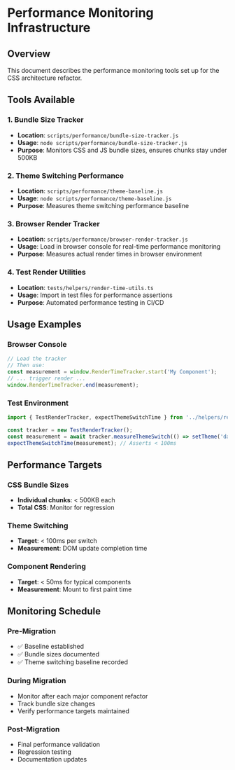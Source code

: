 # Performance Monitoring Infrastructure

## Overview
This document describes the performance monitoring tools set up for the CSS architecture refactor.

## Tools Available

### 1. Bundle Size Tracker
- **Location**: `scripts/performance/bundle-size-tracker.js`
- **Usage**: `node scripts/performance/bundle-size-tracker.js`
- **Purpose**: Monitors CSS and JS bundle sizes, ensures chunks stay under 500KB

### 2. Theme Switching Performance
- **Location**: `scripts/performance/theme-baseline.js`
- **Usage**: `node scripts/performance/theme-baseline.js`
- **Purpose**: Measures theme switching performance baseline

### 3. Browser Render Tracker
- **Location**: `scripts/performance/browser-render-tracker.js`
- **Usage**: Load in browser console for real-time performance monitoring
- **Purpose**: Measures actual render times in browser environment

### 4. Test Render Utilities
- **Location**: `tests/helpers/render-time-utils.ts`
- **Usage**: Import in test files for performance assertions
- **Purpose**: Automated performance testing in CI/CD

## Usage Examples

### Browser Console
```javascript
// Load the tracker
// Then use:
const measurement = window.RenderTimeTracker.start('My Component');
// ... trigger render ...
window.RenderTimeTracker.end(measurement);
```

### Test Environment
```typescript
import { TestRenderTracker, expectThemeSwitchTime } from '../helpers/render-time-utils';

const tracker = new TestRenderTracker();
const measurement = await tracker.measureThemeSwitch(() => setTheme('dark'));
expectThemeSwitchTime(measurement); // Asserts < 100ms
```

## Performance Targets

### CSS Bundle Sizes
- **Individual chunks**: < 500KB each
- **Total CSS**: Monitor for regression

### Theme Switching
- **Target**: < 100ms per switch
- **Measurement**: DOM update completion time

### Component Rendering
- **Target**: < 50ms for typical components
- **Measurement**: Mount to first paint time

## Monitoring Schedule

### Pre-Migration
- ✅ Baseline established
- ✅ Bundle sizes documented
- ✅ Theme switching baseline recorded

### During Migration
- Monitor after each major component refactor
- Track bundle size changes
- Verify performance targets maintained

### Post-Migration
- Final performance validation
- Regression testing
- Documentation updates
